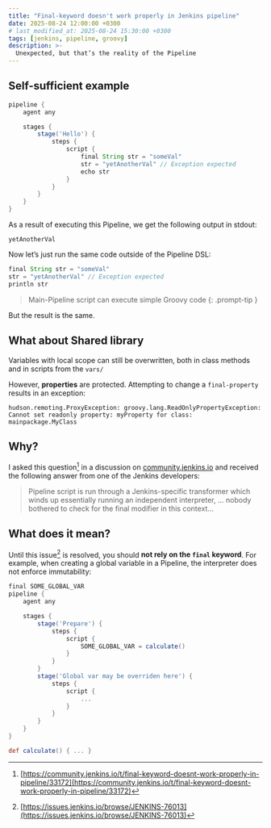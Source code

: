```yaml
---
title: "Final-keyword doesn't work properly in Jenkins pipeline"
date: 2025-08-24 12:00:00 +0300
# last_modified_at: 2025-08-24 15:30:00 +0300
tags: [jenkins, pipeline, groovy]
description: >-
  Unexpected, but that’s the reality of the Pipeline
---
```


## Self-sufficient example


```groovy
pipeline {
    agent any

    stages {
        stage('Hello') {
            steps {
                script {
                    final String str = "someVal"
                    str = "yetAnotherVal" // Exception expected
                    echo str
                }
            }
        }
    }
}
```

As a result of executing this Pipeline, we get the following output in stdout:

```console
yetAnotherVal
```

Now let’s just run the same code outside of the Pipeline DSL:

```groovy
final String str = "someVal"
str = "yetAnotherVal" // Exception expected
println str
```

> Main-Pipeline script can execute simple Groovy code
{: .prompt-tip }

But the result is the same.

## What about Shared library

Variables with local scope can still be overwritten, both in class methods and in scripts from the `vars/`

However, **properties** are protected. Attempting to change a `final-property` results in an exception:

```console
hudson.remoting.ProxyException: groovy.lang.ReadOnlyPropertyException:
Cannot set readonly property: myProperty for class: mainpackage.MyClass
```

## Why?

I asked this question[^1] in a discussion on [community.jenkins.io](https://community.jenkins.io) and received the following answer from one of the Jenkins developers:

> Pipeline script is run through a Jenkins-specific transformer which winds up essentially running an independent interpreter, ... nobody bothered to check for the final modifier in this context...


## What does it mean?

Until this issue[^2] is resolved, you should **not rely on the `final` keyword**. For example, when creating a global variable in a Pipeline, the interpreter does not enforce immutability:

```groovy
final SOME_GLOBAL_VAR
pipeline {
    agent any

    stages {
        stage('Prepare') {
            steps {
                script {
                    SOME_GLOBAL_VAR = calculate()
                }
            }
        }
        stage('Global var may be overriden here') {
            steps {
                script {
                    ...
                }
            }
        }
    }
}

def calculate() { ... }
```


[^1]: [https://community.jenkins.io/t/final-keyword-doesnt-work-properly-in-pipeline/33172](https://community.jenkins.io/t/final-keyword-doesnt-work-properly-in-pipeline/33172)
[^2]: [https://issues.jenkins.io/browse/JENKINS-76013](https://issues.jenkins.io/browse/JENKINS-76013)




